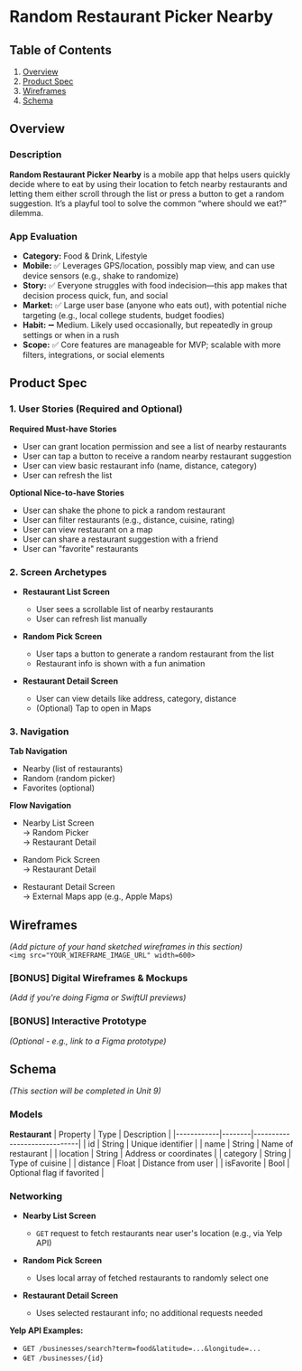 # Random Restaurant Picker Nearby

## Table of Contents

1. [Overview](#overview)
2. [Product Spec](#product-spec)
3. [Wireframes](#wireframes)
4. [Schema](#schema)

## Overview

### Description

**Random Restaurant Picker Nearby** is a mobile app that helps users quickly decide where to eat by using their location to fetch nearby restaurants and letting them either scroll through the list or press a button to get a random suggestion. It’s a playful tool to solve the common “where should we eat?” dilemma.

### App Evaluation

- **Category:** Food & Drink, Lifestyle  
- **Mobile:** ✅ Leverages GPS/location, possibly map view, and can use device sensors (e.g., shake to randomize)  
- **Story:** ✅ Everyone struggles with food indecision—this app makes that decision process quick, fun, and social  
- **Market:** ✅ Large user base (anyone who eats out), with potential niche targeting (e.g., local college students, budget foodies)  
- **Habit:** ➖ Medium. Likely used occasionally, but repeatedly in group settings or when in a rush  
- **Scope:** ✅ Core features are manageable for MVP; scalable with more filters, integrations, or social elements  

## Product Spec

### 1. User Stories (Required and Optional)

**Required Must-have Stories**
- User can grant location permission and see a list of nearby restaurants
- User can tap a button to receive a random nearby restaurant suggestion
- User can view basic restaurant info (name, distance, category)
- User can refresh the list

**Optional Nice-to-have Stories**
- User can shake the phone to pick a random restaurant
- User can filter restaurants (e.g., distance, cuisine, rating)
- User can view restaurant on a map
- User can share a restaurant suggestion with a friend
- User can "favorite" restaurants

### 2. Screen Archetypes

- **Restaurant List Screen**
  - User sees a scrollable list of nearby restaurants
  - User can refresh list manually

- **Random Pick Screen**
  - User taps a button to generate a random restaurant from the list
  - Restaurant info is shown with a fun animation

- **Restaurant Detail Screen**
  - User can view details like address, category, distance
  - (Optional) Tap to open in Maps

### 3. Navigation

**Tab Navigation**
- Nearby (list of restaurants)
- Random (random picker)
- Favorites (optional)

**Flow Navigation**
- Nearby List Screen  
  → Random Picker  
  → Restaurant Detail  

- Random Pick Screen  
  → Restaurant Detail  

- Restaurant Detail Screen  
  → External Maps app (e.g., Apple Maps)

## Wireframes

*(Add picture of your hand sketched wireframes in this section)*  
`<img src="YOUR_WIREFRAME_IMAGE_URL" width=600>`

### [BONUS] Digital Wireframes & Mockups

*(Add if you're doing Figma or SwiftUI previews)*

### [BONUS] Interactive Prototype

*(Optional - e.g., link to a Figma prototype)*

## Schema

*(This section will be completed in Unit 9)*

### Models

**Restaurant**
| Property   | Type   | Description                 |
|------------|--------|-----------------------------|
| id         | String | Unique identifier           |
| name       | String | Name of restaurant          |
| location   | String | Address or coordinates      |
| category   | String | Type of cuisine             |
| distance   | Float  | Distance from user          |
| isFavorite | Bool   | Optional flag if favorited  |

### Networking

- **Nearby List Screen**
  - `GET` request to fetch restaurants near user's location (e.g., via Yelp API)

- **Random Pick Screen**
  - Uses local array of fetched restaurants to randomly select one

- **Restaurant Detail Screen**
  - Uses selected restaurant info; no additional requests needed

**Yelp API Examples:**
- `GET /businesses/search?term=food&latitude=...&longitude=...`
- `GET /businesses/{id}`
